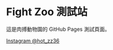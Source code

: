 # Fight Zoo 測試站

這是肉搏動物園的 GitHub Pages 測試頁面。

[Instagram @hot_zz36](https://www.instagram.com/hot_zz36/)